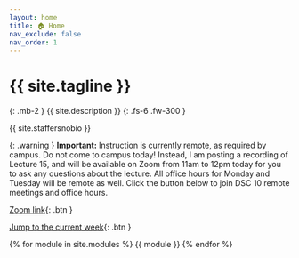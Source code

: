 ```yaml
---
layout: home
title: 🏠 Home
nav_exclude: false
nav_order: 1
---
```


# {{ site.tagline }}
{: .mb-2 }
{{ site.description }}
{: .fs-6 .fw-300 }


{{ site.staffersnobio }}


{: .warning }
**Important:** Instruction is currently remote, as required by campus. Do not come to campus today! Instead, I am posting a recording of Lecture 15, and will be available on Zoom from 11am to 12pm today for you to ask any questions about the lecture. All office hours for Monday and Tuesday will be remote as well. Click the button below to join DSC 10 remote meetings and office hours.

[Zoom link](https://ucsd.zoom.us/j/93021261693){: .btn }


<!--{: .success }
**Tip: When working on assignments, use Ctrl+F on this page to search for a keyword and quickly find the relevant lecture. Click the ✏️ emoji to open a static version of the lecture for reference, which is much faster than loading it on DataHub. Also, make sure to use the [reference sheet](https://drive.google.com/file/d/1ky0Np67HS2O4LO913P-ing97SJG0j27n/view?usp=sharing)!**-->


<!--
{: .success }
>The Final Exam is **this Saturday 3/16 from 7-10PM** in Catalyst 0125 near Plant Power. Join us for a collaborative study session on **Friday 3/15 from 5-8PM** in Solis 104.  
>
>If at least 75% of the class fills out both [SETs](https://academicaffairs.ucsd.edu/Modules/Evals/) and the internal [End-of-Quarter Survey](https://forms.gle/yFoqjCRaBoyFC6nu8), then the entire class will have **1% of extra credit added to their overall grade**. The deadline is Saturday 3/16 at 8AM.
-->

<!--
{: .success }
Welcome to DSC 10! To start, read the [syllabus](https://dsc10.com/syllabus) carefully, paying special attention to the ["Getting Started"](https://dsc10.com/syllabus/#-getting-started) section. Make sure to complete the [Welcome Survey](https://forms.gle/4j7t87VWsaJCYbnn8) and [Pretest](https://practice.dsc10.com/pretest/) to get off to a good start!
-->

[Jump to the current week](#week-6-bootstrapping-and-the-normal-distribution){: .btn }


{% for module in site.modules %}
{{ module }}
{% endfor %}